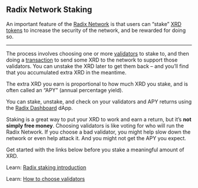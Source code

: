 ## Radix Network Staking

An important feature of the [Radix Network](?glossaryAnchor=radixnetwork) is that users can “stake” [XRD tokens](?glossaryAnchor=xrd) to increase the security of the network, and be rewarded for doing so.

---

The process involves choosing one or more [validators](?glossaryAnchor=validators) to stake to, and then doing a [transaction](?glossaryAnchor=transactions) to send some XRD to the network to support those validators. You can unstake the XRD later to get them back – and you’ll find that you accumulated extra XRD in the meantime.

The extra XRD you earn is proportional to how much XRD you stake, and is often called an “APY” (annual percentage yield).

You can stake, unstake, and check on your validators and APY returns using the [Radix Dashboard](?glossaryAnchor=dashboard) dApp.

Staking is a great way to put your XRD to work and earn a return, but it’s **not simply free money**. Choosing validators is like voting for who will run the Radix Network. If you choose a bad validator, you might help slow down the network or even help attack it. And you might not get the APY you expect.

Get started with the links below before you stake a meaningful amount of XRD.

Learn: [Radix staking introduction](https://learn.radixdlt.com/article/start-here-radix-staking-introduction)

Learn: [How to choose validators](https://learn.radixdlt.com/article/how-should-i-choose-validators-to-stake-to)

